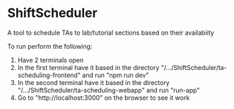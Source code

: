 # ShiftScheduler
A tool to schedule TAs to lab/tutorial sections based on their availabiity


To run perform the following:
1. Have 2 terminals open
2. In the first terminal have it based in the directory "/.../ShiftScheduler/ta-scheduling-frontend" and run "npm run dev"
3. In the second terminal have it based in the directory "/.../ShiftScheduler/ta-scheduling-webapp" and run "run-app"
4. Go to "http://localhost:3000" on the browser to see it work
